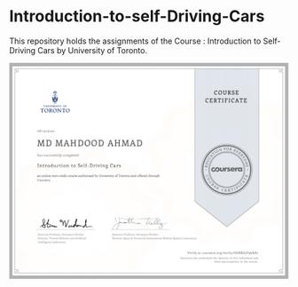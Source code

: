 # Introduction-to-self-Driving-Cars

This repository holds the assignments of the Course : Introduction to Self-Driving Cars by University of Toronto.

![Course Completion certificate](https://github.com/Mahdood/Introduction-to-self-Driving-Cars/blob/master/Certificate.png)

